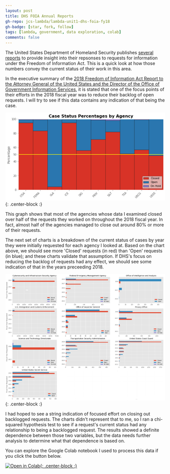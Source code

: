 ```yaml
---
layout: post
title: DHS FOIA Annual Reports
gh-repo: jcs-lambda/lambda-unit1-dhs-foia-fy18
gh-badge: [star, fork, follow]
tags: [lambda, government, data exploration, colab]
comments: false
---
```


The United States Department of Homeland Security publishes [several reports](https://www.dhs.gov/foia-annual-reports) to provide insight into their repsonses to requests for information under the Freedom of Information Act. This is a quick look at how those numbers convey the current status of their work in this area.

In the executive summary of the [2018 Freedom of Information Act Report to the Attorney General of the United States and the Director of the Office of Government Information Services](https://www.dhs.gov/sites/default/files/publications/dhs_fy2018_foia_report_updated.pdf), it is stated that one of the focus points of their efforts in the 2018 fiscal year was to reduce their backlog of open requests. I will try to see if this data contains any indication of that being the case.

![DHS FOIA FY18 Case Status Percentages by Agency](https://raw.githubusercontent.com/jcs-lambda/jcs-lambda.github.io/master/img/DHS_FOIA_FY18_CaseStatusPercentagesByAgency.png){: .center-block :}

This graph shows that most of the agencies whose data I examined closed over half of the requests they worked on throughout the 2018 fiscal year. In fact, almost half of the agencies managed to close out around 80% or more of their requests.

The next set of charts is a breakdown of the current status of cases by year they were initially requested for each agency I looked at. Based on the chart above, we should see more 'Closed' requests (in red) than 'Open' requests (in blue); and these charts validate that assumption. If DHS's focus on reducing the backlog of requests had any effect, we should see some indication of that in the years preceeding 2018.

![DHS FOIA FY18 Case Status Counts by Fiscal Year per Agency](https://github.com/jcs-lambda/jcs-lambda.github.io/raw/master/img/DHS_FOIA_FY18_CaseStatusCountsByFiscalYearOfInitialRequestPerAgency.png){: .center-block :}

I had hoped to see a string indication of focused effort on closing out backlogged requests. The charts didn't represent that to me, so I ran a chi-squared hypothesis test to see if a request's current status had any relationship to being a backlogged request. The results showed a definite dependence between those two variables, but the data needs further analysis to determine what that dependence is based on.

You can explore the Google Colab notebook I used to process this data if you click the button below.

[![Open in Colab](https://colab.research.google.com/assets/colab-badge.svg){: .center-block :}](https://colab.research.google.com/github/jcs-lambda/lambda-unit1-dhs-foia-fy18/blob/master/jcs_DS10_Unit1_DataStorytelling.ipynb)
